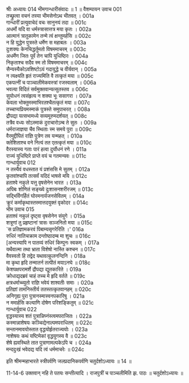 श्रीः
अध्यायः 014
भीमगान्धारीसंवादः ॥ 1 ॥
वैशम्पायन उवाच 	001  
तच्छ्रुत्वा वचनं तस्या भीमसेनोऽथ भीतवत् ।	001a  
गान्धारीं प्रत्युवाचेदं वचः सानुनयं तदा ॥	001c  
अधर्मो यदि वा धर्मस्त्रासात्तत्र मया कृतः ।	002a  
आत्मानं त्रातुकामेन तन्मे त्वं क्षन्तुमर्हसि ॥	002c  
न हि युद्धेन पुत्रस्ते धर्मेण स महाबलः ।	003a  
दुःशक्यः केनचिद्धर्तुमतो विषममाचरम् ॥	003c  
अधर्मेण जितः पूर्वं तेन चापि युधिष्ठिरः ।	004a  
निकृताश्च सदैव स्म तो विषममाचरम् ॥	004c  
सैन्यस्यैकोऽवशिष्टोऽयं गदायुद्धे च वीर्यवान् ।	005a  
न त्यक्ष्यति हृतं राज्यमिति वै तत्कृतं मया ॥	005c  
एकपत्नीं च पाञ्चालीमेकवस्त्रां रजस्वलाम् ।	006a  
भवत्या विदितं सर्वमुक्तवान्यत्सुतस्तव ॥	006c  
सुयोधनं त्वसंहृत्य न शक्या भूः ससागरा ।	007a  
केवला भोक्तुमस्माभिरतश्चैतत्कृतं मया ॥	007c  
तच्चाप्यप्रियमस्माकं पुत्रस्ते समुपाचरत् ।	008a  
द्रौपद्या यत्सभामध्ये सव्यमूरुमदर्शयत् ॥	008c  
तत्रैव वध्यः सोऽस्माकं दुराचारोऽम्ब ते सुतः ।	009a  
धर्मराजाज्ञया चैव स्थिताः स्म समये पुरा ॥	009c  
वैरमुद्दीपितं राज्ञि पुत्रेण तव यन्महत् ।	010a  
क्लेशिताश्च वने नित्यं तत एतत्कृतं मया ॥	010c  
वैरस्यास्य गताः पारं हत्वा दुर्योधनं रणे ।	011a  
राज्यं युधिष्ठिरे प्राप्ते वयं च गतमन्यवः ॥	011c  
गान्धार्युवाच 	012  
न तस्यैवं वधस्तात यं प्रशंससि मे सुतम् ।	012a  
कृतवांश्चापि तत्सर्वं यदिदं भाषसे मयि ॥	012c  
हताश्वे नकुले यत्तु वृषसेनेन भारत ।	013a  
अपिबः शोणितं सङ्ख्ये दुःशासनशरीरजम् ॥	013c  
सद्भिर्विगर्हितं घोरमनार्यजनसेवितम् ।	014a  
क्रूरं कर्माकृथास्तस्मात्तदयुक्तं वृकोदर ॥	014c  
भीम उवाच 	015  
हताश्वं नकुलं दृष्ट्वा वृषसेनेन संयुगे ।	015a  
शत्रूणां तु प्रहृष्टानां त्रासः सञ्जनितो मया ॥	015c  
`स प्रतिज्ञामकरवं पिबाम्यसृगरेरिति ।'	016a  
रुधिरं नातिचक्राम दन्तोष्ठादम्ब मा शुचः ॥	016c  
[अन्यस्यापि न पातव्यं रुधिरं किम्पुनः स्वकम् ।	017a  
यथैवात्मा तथा भ्राता विशेषो नास्ति कश्चन ॥	017c  
वैवस्वतो हि तद्वेद यथावत्कुलनन्दिनि ।	018a  
मा कृथा हृदि तन्मातर्न तत्पीतं मयाऽनघे ॥	018c  
केशपक्षपरामर्शे द्रौपद्या द्यूतकारिते ।	019a  
क्रोधाद्यदब्रवं चाहं तच्च मे हृदि वर्तते ॥	019c  
क्षत्रधर्माच्च्युतो राज्ञि भवेयं शाश्वतीः समाः ।	020a  
प्रतिज्ञां तामनिस्तीर्य ततस्तत्कृतवानहम् ॥	020c  
अनिगृह्य पुरा पुत्रानस्मास्वनपकारिषु ।	021a  
न ममार्हसि कल्याणि दोषेण परिशङ्कितुम् ॥	021c  
गान्धार्युवाच 	022  
वृद्धस्यास्य शतं पुत्रान्निघ्नंस्त्वमपराजितः ।	022a  
कस्मान्नाशेषयः कञ्चिद्येनाल्पमपराधितम् ॥	022c  
सन्तानमावयोस्तात वृद्धयोर्हृतराज्ययोः ।	023a  
नाशेषयः कथं यष्टिमेकां वृद्धयुगस्य वै ॥	023c  
शेषे ह्यवस्थिते तात पुत्राणामल्पकेऽपि च ।	024a  
मन्ददुःखं भवेदद्य यदि त्वं धर्ममाचरेः ॥ 	024c  

इति श्रीमन्महाभारते स्त्रीपर्वणि जलप्रदानिकपर्वणि चतुर्दशोऽध्यायः ॥ 14 ॥

11-14-6 उक्तवान् नहि ते पतयः सन्तीत्यादि । राजपुत्रीं च पाञ्चलीमिति झ. पाठः ॥ चतुर्दशोऽध्यायः ॥	
